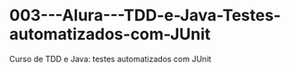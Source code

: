 # 003---Alura---TDD-e-Java-Testes-automatizados-com-JUnit
Curso de TDD e Java: testes automatizados com JUnit
